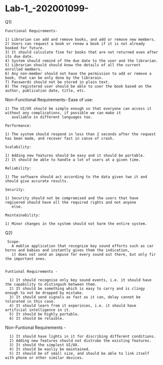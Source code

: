 # Lab-1_-202001099-

Q1)

    Functional Requirements-
  
    1) Librarian can add and remove books, and add or remove new members.
    2) Users can request a book or renew a book if it is not already booked for future.
    3) It should calculate fine for books that are not returned even after its due date.
    4) System should remind of the due date to the user and the librarian.
    5) Librarian should should know the details of all the current enrolled members.
    6) Any non-member should not have the permission to add or remove a book, that can be only done by the librarain.
    7) Passwords should not be stored in plain text.
    8) The registered user should be able to user the book based on the author, publication date, title, etc.
    
  Non-Functional Requirements-
    Ease of use:
    
    1) The UI/UX should be simple enough so that everyone can access it without any complications, if possible we can make it 
       avaliable in different languages too.
       
    Performance:
    
    1) The system should respond in less than 2 seconds after the request has been made, and recover fast in canse of crash.
    
    Scalability:
    
    1) Adding new features should be easy and it should be portable.
    2) It should be able to handle a lot of users at a given time.
    
    Reliability:
    
    1) The software should act according to the data given two it and should give accurate results.
    
    Security:
    
    1) Security should not be compromised and the users that have regisered should have all the required rights and not anyone
       else.
  
    Maintainability:
    
    1) Minor changes in the system should not harm the entire system.
    
    
    
Q2)
       
     Scope-
       A moblie application that recognize key sound efforts such as car horns and babies and instantly gives them the indication, 
       it does not send an impuse for every sound out there, but only fir the important ones.
    
   
    Funtional Requirements - 
    
      1) It should recognise only key sound events, i.e. it should have the capability to distingush between them.
      2) It should be something which is easy to carry and is clingy enough to not be dropped by mistake.
      3) It should send signals as fast as it can, delay cannot be tolarated in this case.
      4) It should learn from it experinces, i.e. it should have artificial intelligence in it.
      5) It should be highly portable.
      6) It should be relaible.
      
   Non-Funtional Requirements - 
   
      1) It should have lights in it for discribing different conditions.
      2) Adding new features should not distrube the existing features.
      3) It should the simplest UI/UX.
      4) It should be easliy be maintained.
      5) It should be of small size, and should be able to link itself with phone or other similar devices.
      
      


    
